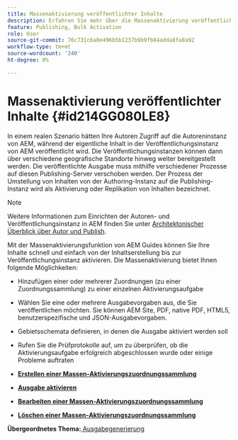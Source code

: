 ```yaml
---
title: Massenaktivierung veröffentlichter Inhalte
description: Erfahren Sie mehr über die Massenaktivierung veröffentlichter Inhalte. Erfahren Sie mehr über die Vorteile der Massenaktivierungsfunktion in AEM Handbüchern.
feature: Publishing, Bulk Activation
role: User
source-git-commit: 76c731c6a0e496b5b1237b9b9fb84adda8fa8a92
workflow-type: tm+mt
source-wordcount: '240'
ht-degree: 0%

---
```


# Massenaktivierung veröffentlichter Inhalte {#id214GG080LE8}

In einem realen Szenario hätten Ihre Autoren Zugriff auf die Autoreninstanz von AEM, während der eigentliche Inhalt in der Veröffentlichungsinstanz von AEM veröffentlicht wird. Die Veröffentlichungsinstanzen können dann über verschiedene geografische Standorte hinweg weiter bereitgestellt werden. Die veröffentlichte Ausgabe muss mithilfe verschiedener Prozesse auf diesen Publishing-Server verschoben werden. Der Prozess der Umstellung von Inhalten von der Authoring-Instanz auf die Publishing-Instanz wird als Aktivierung oder Replikation von Inhalten bezeichnet.

>[!NOTE]
>
> Weitere Informationen zum Einrichten der Autoren- und Veröffentlichungsinstanz in AEM finden Sie unter [Architektonischer Überblick über Autor und Publish](https://experienceleague.adobe.com/docs/experience-manager-screens/user-guide/administering/author-publish/author-publish-architecture-overview.html?lang=en#prerequisites).

Mit der Massenaktivierungsfunktion von AEM Guides können Sie Ihre Inhalte schnell und einfach von der Inhaltserstellung bis zur Veröffentlichungsinstanz aktivieren. Die Massenaktivierung bietet Ihnen folgende Möglichkeiten:

- Hinzufügen einer oder mehrerer Zuordnungen \(zu einer Zuordnungssammlung\) zu einer einzelnen Aktivierungsaufgabe

- Wählen Sie eine oder mehrere Ausgabevorgaben aus, die Sie veröffentlichen möchten. Sie können AEM Site, PDF, native PDF, HTML5, benutzerspezifische und
JSON-Ausgabevorgaben.


- Gebietsschemata definieren, in denen die Ausgabe aktiviert werden soll

- Rufen Sie die Prüfprotokolle auf, um zu überprüfen, ob die Aktivierungsaufgabe erfolgreich abgeschlossen wurde oder einige Probleme auftraten


- **[Erstellen einer Massen-Aktivierungszuordnungssammlung](conf-bulk-activation-create-map-collection.md)**

- **[Ausgabe aktivieren](conf-bulk-activation-publish-map-collection.md)**

- **[Bearbeiten einer Massen-Aktivierungszuordnungssammlung](conf-bulk-activation-edit-map-collection.md)**

- **[Löschen einer Massen-Aktivierungszuordnungssammlung](conf-bulk-activation-delete-map-collection.md)**


**Übergeordnetes Thema:**[ Ausgabegenerierung](generate-output.md)
